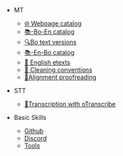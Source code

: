 - MT
  - [🌐 Webpage catalog](en/mt/webpage-catalog.md)
  - [📚-Bo-En catalog](en/mt/boen-catalog.md)
  - [🔍Bo text versions](en/mt/bo-versions.md)
  - [📚-En-Bo catalog](en/mt/enbo-catalog.md)
  - [📄 English etexts](en/mt/english-etexts.md)
  - [🧹 Cleaning conventions](en/mt/cleaning-convention.md)
  - [🔗Alignment proofreading](en/mt/proofreading-alignment.md)

- STT
  - [📝Transcription with oTranscribe](en/stt/transcribein-otranscribe.md)

- Basic Skills
  - [Github](en/howto/github.md)
  - [Discord](en/howto/discord.md)
  - [Tools](en/howto/tools.md) 

